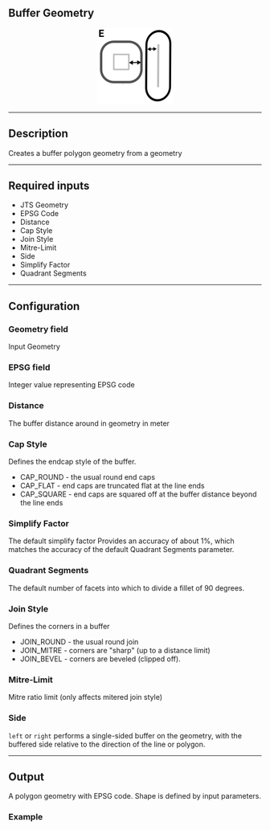 <!--
  ~ Licensed to the Apache Software Foundation (ASF) under one or more
  ~ contributor license agreements.  See the NOTICE file distributed with
  ~ this work for additional information regarding copyright ownership.
  ~ The ASF licenses this file to You under the Apache License, Version 2.0
  ~ (the "License"); you may not use this file except in compliance with
  ~ the License.  You may obtain a copy of the License at
  ~
  ~    http://www.apache.org/licenses/LICENSE-2.0
  ~
  ~ Unless required by applicable law or agreed to in writing, software
  ~ distributed under the License is distributed on an "AS IS" BASIS,
  ~ WITHOUT WARRANTIES OR CONDITIONS OF ANY KIND, either express or implied.
  ~ See the License for the specific language governing permissions and
  ~ limitations under the License.
  ~
  -->

## Buffer Geometry

<p align="center">
    <img src="icon.png" width="150px;" class="pe-image-documentation"/>
</p>

***

## Description

Creates a buffer polygon geometry from a geometry
***

## Required inputs

* JTS Geometry
* EPSG Code
* Distance
* Cap Style
* Join Style
* Mitre-Limit
* Side
* Simplify Factor
* Quadrant Segments
***

## Configuration

### Geometry field
Input Geometry

### EPSG field
Integer value representing EPSG code

### Distance
The buffer distance around in geometry in meter

### Cap Style
Defines the endcap style of the buffer.
* CAP_ROUND - the usual round end caps
* CAP_FLAT - end caps are truncated flat at the line ends
* CAP_SQUARE - end caps are squared off at the buffer distance beyond the line ends 

### Simplify Factor
The default simplify factor Provides an accuracy of about 1%, which matches the accuracy of the 
default Quadrant Segments parameter.

### Quadrant Segments
The default number of facets into which to divide a fillet of 90 degrees.

### Join Style
Defines the corners in a buffer
* JOIN_ROUND - the usual round join
* JOIN_MITRE - corners are "sharp" (up to a distance limit)
* JOIN_BEVEL - corners are beveled (clipped off). 

### Mitre-Limit
Mitre ratio limit (only affects mitered join style)

### Side
`left` or `right` performs a single-sided buffer on the geometry, with the buffered side 
relative to the direction of the line or polygon.

***

## Output
A polygon geometry with EPSG code. Shape is defined by input parameters.


### Example

